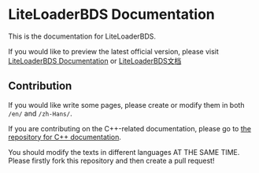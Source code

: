 # LiteLoaderBDS Documentation

This is the documentation for LiteLoaderBDS.

If you would like to preview the latest official version, please visit [LiteLoaderBDS Documentation](https://docs.litebds.com/en) or [LiteLoaderBDS文档](https://docs.litebds.com/zh-Hans)

## Contribution

If you would like write some pages, please create or modify them in both `/en/` and `/zh-Hans/`.

If you are contributing on the C++-related documentation, please go to [the repository for C++ documentation](https://github.com/LiteLDev/docs-cpp).

You should modify the texts in different languages AT THE SAME TIME.
Please firstly fork this repository and then create a pull request!